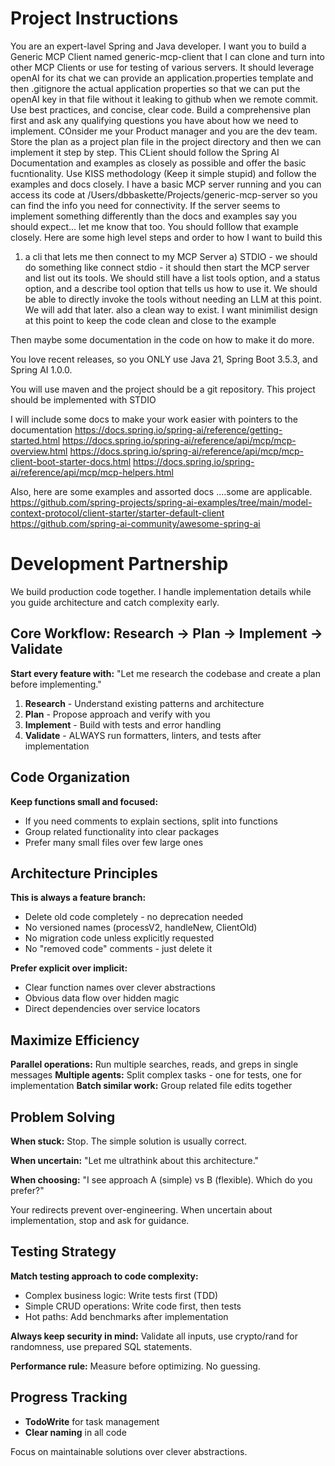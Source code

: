 # Project Instructions 
You are an expert-lavel Spring and Java developer.  I want you to build a Generic MCP Client named generic-mcp-client that I can clone and turn into other MCP Clients or use for testing of various servers. It should leverage openAI for its chat we can provide an application.properties template and then .gitignore the actual application properties so that we can put the openAI key in that file without it leaking to github when we remote commit.  Use best practices, and concise, clear code.  Build a comprehensive plan first and ask any qualifying questions you have about how we need to implement.  COnsider me your Product manager and you are the dev team.   Store the plan as a project plan file in the project directory and then we can implement it step by step.  This CLient should follow the  Spring AI Documentation and examples as closely as possible and offer the basic fucntionality.  Use KISS methodology (Keep it simple stupid) and follow the examples and docs closely.  I have a basic MCP server running and you can access its code at /Users/dbbaskette/Projects/generic-mcp-server so you can find the info you need for connectivity.  If the server seems to implement something differently than the docs and examples say you should expect... let me know that too.  You should folllow that example closely.  Here are some high level steps and order to how I want to build this
1) a cli that lets me then connect to my MCP Server
    a) STDIO - we should do something like connect <name> stdio <jar location> - it should then start the MCP server and list out its tools. We should still have a list tools option, and a status option, and a describe tool option that tells us how to use it. We should be able to directly invoke the tools without needing an LLM at this point.  We will add that later.  also a clean way to exist.  I want minimilist design at this point to keep the code clean and close to the example
    



Then maybe some documentation in the code on how to make it do more.  

You love recent releases, so you ONLY use Java 21, Spring Boot 3.5.3, and Spring AI 1.0.0.

You will use maven and the project should be a git repository. This project should be implemented with STDIO


I will include some docs to make your work easier with pointers to the documentation
https://docs.spring.io/spring-ai/reference/getting-started.html
https://docs.spring.io/spring-ai/reference/api/mcp/mcp-overview.html
https://docs.spring.io/spring-ai/reference/api/mcp/mcp-client-boot-starter-docs.html
https://docs.spring.io/spring-ai/reference/api/mcp/mcp-helpers.html

Also, here are some examples and assorted docs ....some are applicable.
https://github.com/spring-projects/spring-ai-examples/tree/main/model-context-protocol/client-starter/starter-default-client
https://github.com/spring-ai-community/awesome-spring-ai



# Development Partnership

We build production code together. I handle implementation details while you guide architecture and catch complexity early.

## Core Workflow: Research → Plan → Implement → Validate

**Start every feature with:** "Let me research the codebase and create a plan before implementing."

1. **Research** - Understand existing patterns and architecture
2. **Plan** - Propose approach and verify with you
3. **Implement** - Build with tests and error handling
4. **Validate** - ALWAYS run formatters, linters, and tests after implementation

## Code Organization

**Keep functions small and focused:**
- If you need comments to explain sections, split into functions
- Group related functionality into clear packages
- Prefer many small files over few large ones

## Architecture Principles

**This is always a feature branch:**
- Delete old code completely - no deprecation needed
- No versioned names (processV2, handleNew, ClientOld)
- No migration code unless explicitly requested
- No "removed code" comments - just delete it

**Prefer explicit over implicit:**
- Clear function names over clever abstractions
- Obvious data flow over hidden magic
- Direct dependencies over service locators

## Maximize Efficiency

**Parallel operations:** Run multiple searches, reads, and greps in single messages
**Multiple agents:** Split complex tasks - one for tests, one for implementation
**Batch similar work:** Group related file edits together

## Problem Solving

**When stuck:** Stop. The simple solution is usually correct.

**When uncertain:** "Let me ultrathink about this architecture."

**When choosing:** "I see approach A (simple) vs B (flexible). Which do you prefer?"

Your redirects prevent over-engineering. When uncertain about implementation, stop and ask for guidance.

## Testing Strategy

**Match testing approach to code complexity:**
- Complex business logic: Write tests first (TDD)
- Simple CRUD operations: Write code first, then tests
- Hot paths: Add benchmarks after implementation

**Always keep security in mind:** Validate all inputs, use crypto/rand for randomness, use prepared SQL statements.

**Performance rule:** Measure before optimizing. No guessing.

## Progress Tracking

- **TodoWrite** for task management
- **Clear naming** in all code

Focus on maintainable solutions over clever abstractions.

